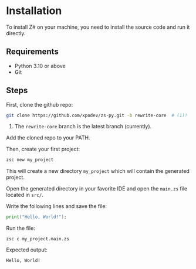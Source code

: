 # Installation

To install Z# on your machine, you need to install the source code and run it directly.

## Requirements
- Python 3.10 or above
- Git

## Steps
First, clone the github repo:
```sh
git clone https://github.com/xpodev/zs-py.git -b rewrite-core  # (1)!
```

1. The `rewrite-core` branch is the latest branch (currently).

Add the cloned repo to your PATH.

Then, create your first project:
```cmd
zsc new my_project
```

This will create a new directory `my_project` which will contain the generated project.

Open the generated directory in your favorite IDE and open the `main.zs` file located in `src/`.

Write the following lines and save the file:
```go title="main.zs"
print("Hello, World!");
```

Run the file:
```
zsc c my_project.main.zs
```

Expected output:
```
Hello, World!
```


<!-- ```cmd
pip install zs-py
```

```cmd
zs new my_project
cd my_project
```

```cmd
zs c my_project.main.zs
``` -->
